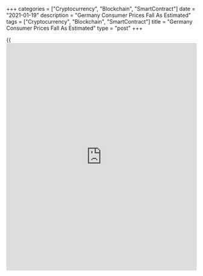 +++
categories = ["Cryptocurrency", "Blockchain", "SmartContract"]
date = "2021-01-19"
description = "Germany Consumer Prices Fall As Estimated"
tags = ["Cryptocurrency", "Blockchain", "SmartContract"]
title = "Germany Consumer Prices Fall As Estimated"
type = "post"
+++

{{<iframe id="large-banner" src="https://www.bounty.group/#slide=4.0" width="100%" height="600" scrolling="no" style="border: 0px solid rgb(216, 221, 230); border-radius: 3px;">}}

Germany's consumer prices declined in December, as initially estimated,
final data from Destatis showed on Tuesday.

The consumer price index decreased 0.3 percent year-on-year in December,
same as seen in November, as estimated.

Energy price inflation eased to 6.0 percent in December. Excluding
energy prices, inflation was 0.4 percent.

Prices for clothing and footwear declined 5.4 percent yearly in December
and communication cost fell 3.4 percent.

Transportation cost declined 2.7 percent. Prices for furniture,
household equipment, and [health][1] fell by 0.9 percent and 0.5
percent, respectively.

Meanwhile, prices for restaurants and hotels, alcoholic beverages and
tobacco, miscellaneous goods and services, recreation and culture,
education, food and non-alcoholic beverages, and housing grew in
December.

On a monthly basis, consumer prices rose 0.5 percent in December, as
initially estimated.

The EU measure of harmonized index of consumer prices, or HICP decreased
0.7 percent year-on-year in December, same as in November. This was in
line with the flash estimate.

On a monthly basis, the HICP rose 0.6 percent in December, as initially
estimated.

On an annual average, the CPI Inflation was 0.5 percent in 2020 as
estimated.

The HICP inflation was 0.4 percent in 2020, in line with the flash
estimate.

For comments and feedback [contact](https://www.playgroundfx.com/contact/): editorial@rtt[news](https://www.letsplayfx.com/blog/forex-news-website/).com

[Economic News][2]

 **What parts of the world are seeing the best (and worst) economic
performances lately? Click[here][3] to check out our [Econ Scorecard][3]
and find out! See up-to-the-moment [ranking](https://www.playgroundfx.com/blog/crypto-exchange-ranking/)s for the best and worst
performers in [GDP][4], [unemployment rate][5], [inflation][6] and much
more.**

   1. www.rtt[news](https://www.letsplayfx.com/blog/forex-news-website/).com/Content/Health.aspx
   2. www.rtt[news](https://www.letsplayfx.com/blog/forex-news-website/).com/Content/EconomicNews.aspx
   3. www.rtt[news](https://www.letsplayfx.com/blog/forex-news-website/).com/economic-scorecard/world-rank/industrial-production/highest-performance.aspx
   4. www.rtt[news](https://www.letsplayfx.com/blog/forex-news-website/).com/economic-scorecard/world-rank/GDP/highest-performance.aspx
   5. www.rtt[news](https://www.letsplayfx.com/blog/forex-news-website/).com/economic-scorecard/world-rank/unemployment-rate/lowest-performance.aspx
   6. www.rtt[news](https://www.letsplayfx.com/blog/forex-news-website/).com/economic-scorecard/world-rank/CPI/highest-performance.aspx